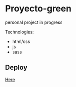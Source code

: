 # Proyecto-green

personal project in progress


Technologies:
* html/css 
* js
* sass


## Deploy

[Here](https://distracted-lovelace-0ab6e1.netlify.app/)


